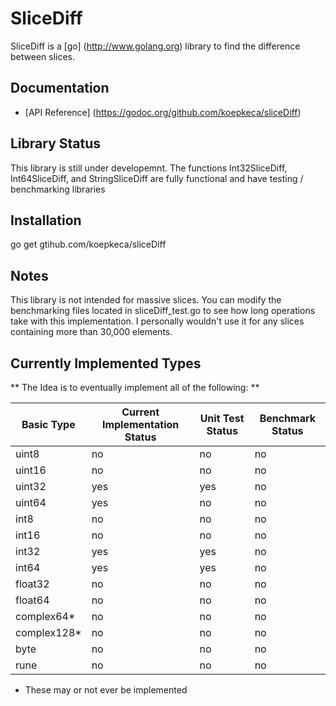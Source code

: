 # SliceDiff

SliceDiff is a [go] (http://www.golang.org)  library to find the difference between slices.

## Documentation

* [API Reference] (https://godoc.org/github.com/koepkeca/sliceDiff)

## Library Status

This library is still under developemnt. The functions Int32SliceDiff, Int64SliceDiff, and StringSliceDiff are fully functional and have testing / benchmarking libraries

## Installation

go get gtihub.com/koepkeca/sliceDiff

## Notes

This library is not intended for massive slices. You can modify the benchmarking files located in sliceDiff_test.go to see how long operations take with this implementation. I personally wouldn't use it for any slices containing more than 30,000 elements.

## Currently Implemented Types
** The Idea is to eventually implement all of the following: **

Basic Type | Current Implementation Status | Unit Test Status | Benchmark Status
-----------|-------------------------------|------------------|-------------------
uint8 | no | no | no
uint16 | no | no | no
uint32 | yes | yes | no
uint64 | yes | no | no
int8 | no | no | no
int16 | no | no | no
int32 | yes | yes | no
int64 | yes | yes | no
float32 | no | no | no
float64 | no | no | no
complex64* | no | no | no
complex128* | no | no | no
byte | no | no | no
rune | no | no | no


* These may or not ever be implemented

